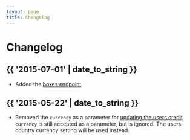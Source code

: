 ```yaml
---
layout: page
title: Changelog
---
```


# Changelog

<!--
  Add new changes to the log in historically descending order.
-->

## {{ '2015-07-01' | date_to_string }}

* Added the [boxes endpoint](/api/boxes/).

## {{ '2015-05-22' | date_to_string }}

* Removed the `currency` as a parameter for [updating the users credit](/api/payment/#update-credit). `currency` is still accepted as a parameter, but is ignored. The users country currency setting will be used instead.
